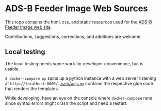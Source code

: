 # ADS-B Feeder Image Web Sources

This repo contains the html, css, and static resources used for the [ADS-B Feeder Image web site](https://adsb.im/home).

Contributions, suggestions, corrections, and additions are welcome.

## Local testing

The local testing needs some work for developer convenience, but is usable.

`$ docker-compose up` spins up a python instance with a web server listening at `http://localhost:8000/`. [`/web/app.py`](/web/app.py) contains the respective glue code that renders the templates.

While developing, have an eye on the console where `docker-compose` runs since syntax errors might crash the script and need a restart.
